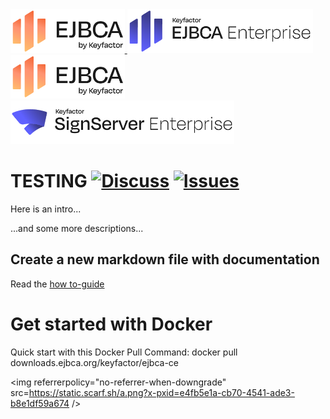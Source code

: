 <!--EJBCA Community logo -->
<a href="https://ejbca.org">
  <picture>
    <source media="(prefers-color-scheme: light)" srcset=".github/images/community-ejbca.png?raw=true">
    <source media="(prefers-color-scheme: dark)" srcset=".github/images/community-ejbca-lite.png?raw=true">
    <img alt="Shows EJBCA logo for dark and light mode, respectively." src=".github/images/community-ejbca.png?raw=true" title="EJBCA Community" height="70" >
  </picture>
</a>
<!--EJBCA Enterprise logo -->
<a href="https://www.keyfactor.com/products/ejbca-enterprise/">
  <picture>
    <source media="(prefers-color-scheme: light)" srcset=".github/images/keyfactor-ejbca-enterprise.png?raw=true">
    <source media="(prefers-color-scheme: dark)" srcset=".github/images/keyfactor-ejbca-lite.png?raw=true">
    <img alt="Shows EJBCA logo for dark and light mode, respectively." src=".github/images/keyfactor-ejbca-enterprise.png?raw=true" title="EJBCA Enterprise" height="70" >
  </picture>
</a>
<br>
<!--SignServer Community logo -->
<a href="https://signserver.org">
  <picture>
    <source media="(prefers-color-scheme: light)" srcset=".github/images/community-signserver.png?raw=true">
    <source media="(prefers-color-scheme: dark)" srcset=".github/images/community-signserver-lite.png?raw=true">
    <img alt="SignServer Community" src=".github/images/community-ejbca.png?raw=true" title="SignServer Community" height="70" >
  </picture>
</a>
<!--SignServer Enterprise logo -->
<a href="https://www.keyfactor.com/products/signserver-enterprise/">
  <picture>
    <source media="(prefers-color-scheme: light)" srcset=".github/images/keyfactor-signserver-enterprise.png?raw=true">
    <source media="(prefers-color-scheme: dark)" srcset=".github/images/keyfactor-signserver-enterprise-lite.png?raw=true">
    <img alt="SignServer Enterprise" src=".github/images/keyfactor-signserver-enterprise.png?raw=true" title="SignServer Enterprise" height="70" >
  </picture>
</a>

# TESTING [![Discuss](https://img.shields.io/badge/discuss-ejbca-ce?style=flat)](https://github.com/Keyfactor/ejbca-ce/discussions) [![Issues](https://img.shields.io/github/issues-raw/Keyfactor/ejbca-ce)](https://github.com/Keyfactor/ejbca-ce/issues) 

Here is an intro...

...and some more descriptions...

## Create a new markdown file with documentation

Read the [how to-guide](/doc/how-to-create-doc.MD)

# Get started with Docker
Quick start with this Docker Pull Command: docker pull downloads.ejbca.org/keyfactor/ejbca-ce

<img referrerpolicy="no-referrer-when-downgrade" src=https://static.scarf.sh/a.png?x-pxid=e4fb5e1a-cb70-4541-ade3-b8e1df59a674 />
